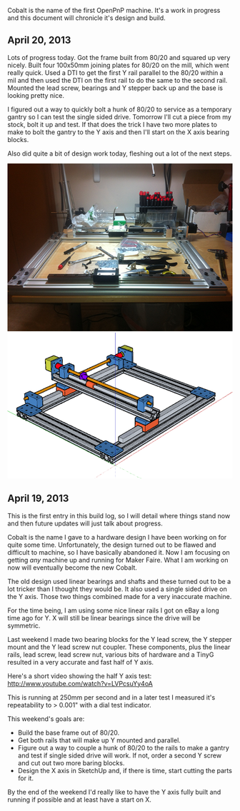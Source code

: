 Cobalt is the name of the first OpenPnP machine. It's a work in progress and this document will chronicle it's design and build.

## April 20, 2013

Lots of progress today. Got the frame built from 80/20 and squared up very nicely. Built four 100x50mm joining plates for 80/20 on the mill, which went really quick. Used a DTI to get the first Y rail parallel to the 80/20 within a mil and then used the DTI on the first rail to do the same to the second rail. Mounted the lead screw, bearings and Y stepper back up and the base is looking pretty nice.

I figured out a way to quickly bolt a hunk of 80/20 to service as a temporary gantry so I can test the single sided drive. Tomorrow I'll cut a piece from my stock, bolt it up and test. If that does the trick I have two more plates to make to bolt the gantry to the Y axis and then I'll start on the X axis bearing blocks.

Also did quite a bit of design work today, fleshing out a lot of the next steps.

![](images/2013-04-21-00.png)
![](images/2013-04-21-01.png)

## April 19, 2013

This is the first entry in this build log, so I will detail where things stand now and then future updates will just talk about progress.

Cobalt is the name I gave to a hardware design I have been working on for quite some time. Unfortunately, the design turned out to be flawed and difficult to machine, so I have basically abandoned it. Now I am focusing on getting *any* machine up and running for Maker Faire. What I am working on now will eventually become the new Cobalt.

The old design used linear bearings and shafts and these turned out to be a lot tricker than I thought they would be. It also used a single sided drive on the Y axis. Those two things combined made for a very inaccurate machine.

For the time being, I am using some nice linear rails I got on eBay a long time ago for Y. X will still be linear bearings since the drive will be symmetric.

Last weekend I made two bearing blocks for the Y lead screw, the Y stepper mount and the Y lead screw nut coupler. These components, plus the linear rails, lead screw, lead screw nut, various bits of hardware and a TinyG resulted in a very accurate and fast half of Y axis. 

Here's a short video showing the half Y axis test: http://www.youtube.com/watch?v=LVPcsuYy4oA

This is running at 250mm per second and in a later test I measured it's repeatability to > 0.001" with a dial test indicator.

This weekend's goals are:

* Build the base frame out of 80/20.
* Get both rails that will make up Y mounted and parallel.
* Figure out a way to couple a hunk of 80/20 to the rails to make a gantry and test if single sided drive will work. If not, order a second Y screw and cut out two more baring blocks.
* Design the X axis in SketchUp and, if there is time, start cutting the parts for it.

By the end of the weekend I'd really like to have the Y axis fully built and running if possible and at least have a start on X.
